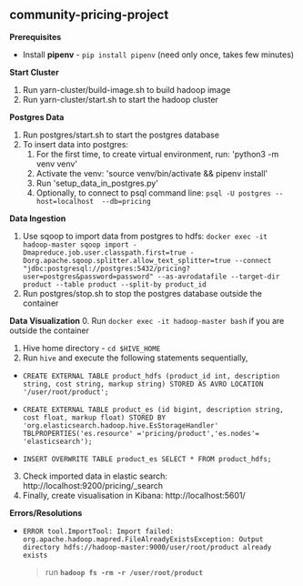 community-pricing-project
--------

**Prerequisites**
- Install **pipenv** - `pip install pipenv` (need only once, takes few minutes)

**Start Cluster**
1. Run yarn-cluster/build-image.sh to build hadoop image
2. Run yarn-cluster/start.sh to start the hadoop cluster


**Postgres Data**
1. Run postgres/start.sh to start the postgres database
2. To insert data into postgres:
    1. For the first time, to create virtual environment, run: 'python3 -m venv venv'
    2. Activate the venv:  'source venv/bin/activate && pipenv install'
    3. Run 'setup_data_in_postgres.py'
    4. Optionally, to connect to psql command line: `psql -U postgres --host=localhost  --db=pricing`

**Data Ingestion**
1. Use sqoop to import data from postgres to hdfs:
```docker exec -it hadoop-master sqoop import -Dmapreduce.job.user.classpath.first=true -Dorg.apache.sqoop.splitter.allow_text_splitter=true --connect "jdbc:postgresql://postgres:5432/pricing?user=postgres&password=password" --as-avrodatafile --target-dir product --table product --split-by product_id```
2. Run postgres/stop.sh to stop the postgres database outside the container


**Data Visualization**
0. Run ```docker exec -it hadoop-master bash``` if you are outside the container
1. Hive home directory - `cd $HIVE_HOME`
2. Run `hive` and execute the following statements sequentially,

- `CREATE EXTERNAL TABLE product_hdfs (product_id int, description string, cost string, markup string) STORED AS AVRO LOCATION '/user/root/product';`

- `CREATE EXTERNAL TABLE product_es (id bigint, description string, cost float, markup float) STORED BY 'org.elasticsearch.hadoop.hive.EsStorageHandler' TBLPROPERTIES('es.resource' ='pricing/product','es.nodes'= 'elasticsearch');`

- `INSERT OVERWRITE TABLE product_es SELECT * FROM product_hdfs;`

3. Check imported data in elastic search: http://localhost:9200/pricing/_search
4. Finally, create visualisation in Kibana: http://localhost:5601/
    
**Errors/Resolutions**
- ```ERROR tool.ImportTool: Import failed: org.apache.hadoop.mapred.FileAlreadyExistsException: Output directory hdfs://hadoop-master:9000/user/root/product already exists```
    > run **`hadoop fs -rm -r /user/root/product`**